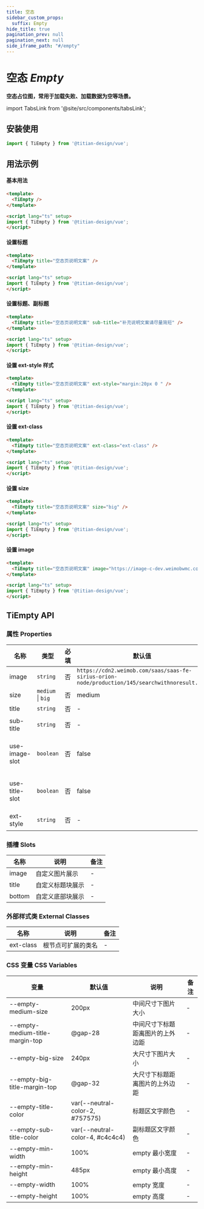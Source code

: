 ```yaml
---
title: 空态
sidebar_custom_props:
  suffix: Empty
hide_title: true
pagination_prev: null
pagination_next: null
side_iframe_path: "#/empty"
---
```




# 空态 _Empty_
**空态占位图，常用于加载失败、加载数据为空等场景。**

import TabsLink from '@site/src/components/tabsLink';

<TabsLink id="tiempty-api" />

## 安装使用

```ts showLineNumbers
import { TiEmpty } from '@titian-design/vue';
```

## 用法示例

#### 基本用法

```html showLineNumbers
<template>
  <TiEmpty />
</template>

<script lang="ts" setup>
import { TiEmpty } from '@titian-design/vue';
</script>
```

#### 设置标题

```html showLineNumbers
<template>
  <TiEmpty title="空态页说明文案" />
</template>

<script lang="ts" setup>
import { TiEmpty } from '@titian-design/vue';
</script>
```


#### 设置标题、副标题

```html showLineNumbers
<template>
  <TiEmpty title="空态页说明文案" sub-title="补充说明文案请尽量简短" />
</template>

<script lang="ts" setup>
import { TiEmpty } from '@titian-design/vue';
</script>
```


#### 设置 ext-style 样式

```html showLineNumbers
<template>
  <TiEmpty title="空态页说明文案" ext-style="margin:20px 0 " />
</template>

<script lang="ts" setup>
import { TiEmpty } from '@titian-design/vue';
</script>
```


#### 设置 ext-class

```html showLineNumbers
<template>
  <TiEmpty title="空态页说明文案" ext-class="ext-class" />
</template>

<script lang="ts" setup>
import { TiEmpty } from '@titian-design/vue';
</script>
```


#### 设置 size

```html showLineNumbers
<template>
  <TiEmpty title="空态页说明文案" size="big" />
</template>

<script lang="ts" setup>
import { TiEmpty } from '@titian-design/vue';
</script>
```

#### 设置 image

```html showLineNumbers
<template>
  <TiEmpty title="空态页说明文案" image="https://image-c-dev.weimobwmc.com/qa-On6X/8b97cd488593474ba4a8ccaa3c1a493f.png" />
</template>

<script lang="ts" setup>
import { TiEmpty } from '@titian-design/vue';
</script>
```

## TiEmpty API

### 属性 **Properties**

| 名称         | 类型              | 必填 | 默认值                                                                                         | 说明                | 备注 |
| ------------ | ----------------- | ---- | ---------------------------------------------------------------------------------------------- | ------------------- | ---- |
| image        | `string`          | 否   | `https://cdn2.weimob.com/saas/saas-fe-sirius-orion-node/production/145/searchwithnoresult.png` | 图片网址            |      |
| size         | `medium` \| `big` | 否   | medium                                                                                         | 尺寸                |      |
| title        | `string`          | 否   | -                                                                                              | 标题                | -    |
| sub-title     | `string`          | 否   | -                                                                                              | 副标题              | -    |
| use-image-slot | `boolean`         | 否   | false                                                                                          | 是否启用 image 插槽 | -    |
| use-title-slot | `boolean`         | 否   | false                                                                                          | 是否启用 title 插槽 | -    |
| ext-style     | `string`          | 否   | -                                                                                              | 容器样式            | -    |

### 插槽 **Slots**

| 名称   | 说明             | 备注 |
| ------ | ---------------- | ---- |
| image  | 自定义图片展示   | -    |
| title  | 自定义标题块展示 | -    |
| bottom | 自定义底部块展示 | -    |

### 外部样式类 **External Classes**

| 名称     | 说明               | 备注 |
| -------- | ------------------ | ---- |
| ext-class | 根节点可扩展的类名 | -    |

### CSS 变量 **CSS Variables**

| 变量                            | 默认值           | 说明                             | 备注 |
| ------------------------------- | ---------------- | -------------------------------- | ---- |
| --empty-medium-size             | 200px            | 中间尺寸下图片大小               | -    |
| --empty-medium-title-margin-top | @gap-28          | 中间尺寸下标题距离图片的上外边距 | -    |
| --empty-big-size                | 240px            | 大尺寸下图片大小                 | -    |
| --empty-big-title-margin-top    | @gap-32          | 大尺寸下标题距离图片的上外边距   | -    |
| --empty-title-color             | var(--neutral-color-2, #757575) | 标题区文字颜色                   | -    |
| --empty-sub-title-color         | var(--neutral-color-4, #c4c4c4) | 副标题区文字颜色                 | -    |
| --empty-min-width               | 100%             | empty 最小宽度                   | -    |
| --empty-min-height              | 485px            | empty 最小高度                   | -    |
| --empty-width                   | 100%             | empty 宽度                       | -    |
| --empty-height                  | 100%             | empty 高度                       | -    |
